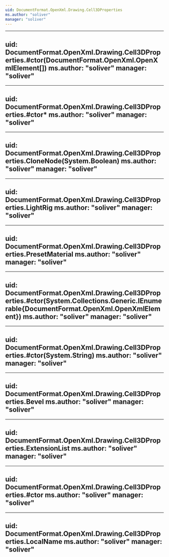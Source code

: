 ```yaml
---
uid: DocumentFormat.OpenXml.Drawing.Cell3DProperties
ms.author: "soliver"
manager: "soliver"
---
```


---
uid: DocumentFormat.OpenXml.Drawing.Cell3DProperties.#ctor(DocumentFormat.OpenXml.OpenXmlElement[])
ms.author: "soliver"
manager: "soliver"
---

---
uid: DocumentFormat.OpenXml.Drawing.Cell3DProperties.#ctor*
ms.author: "soliver"
manager: "soliver"
---

---
uid: DocumentFormat.OpenXml.Drawing.Cell3DProperties.CloneNode(System.Boolean)
ms.author: "soliver"
manager: "soliver"
---

---
uid: DocumentFormat.OpenXml.Drawing.Cell3DProperties.LightRig
ms.author: "soliver"
manager: "soliver"
---

---
uid: DocumentFormat.OpenXml.Drawing.Cell3DProperties.PresetMaterial
ms.author: "soliver"
manager: "soliver"
---

---
uid: DocumentFormat.OpenXml.Drawing.Cell3DProperties.#ctor(System.Collections.Generic.IEnumerable{DocumentFormat.OpenXml.OpenXmlElement})
ms.author: "soliver"
manager: "soliver"
---

---
uid: DocumentFormat.OpenXml.Drawing.Cell3DProperties.#ctor(System.String)
ms.author: "soliver"
manager: "soliver"
---

---
uid: DocumentFormat.OpenXml.Drawing.Cell3DProperties.Bevel
ms.author: "soliver"
manager: "soliver"
---

---
uid: DocumentFormat.OpenXml.Drawing.Cell3DProperties.ExtensionList
ms.author: "soliver"
manager: "soliver"
---

---
uid: DocumentFormat.OpenXml.Drawing.Cell3DProperties.#ctor
ms.author: "soliver"
manager: "soliver"
---

---
uid: DocumentFormat.OpenXml.Drawing.Cell3DProperties.LocalName
ms.author: "soliver"
manager: "soliver"
---
